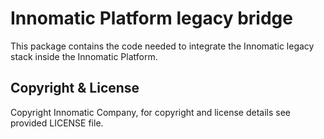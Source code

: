 # Innomatic Platform legacy bridge
This package contains the code needed to integrate the Innomatic legacy stack inside the Innomatic Platform.

## Copyright & License
Copyright Innomatic Company, for copyright and license details see provided LICENSE file.
